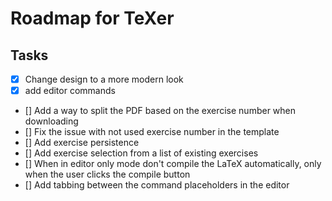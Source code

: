 # Roadmap for TeXer

## Tasks

- [x] Change design to a more modern look
- [x] add editor commands
- [] Add a way to split the PDF based on the exercise number when downloading
- [] Fix the issue with not used exercise number in the template
- [] Add exercise persistence
- [] Add exercise selection from a list of existing exercises
- [] When in editor only mode don't compile the LaTeX automatically, only when the user clicks the compile button
- [] Add tabbing between the command placeholders in the editor